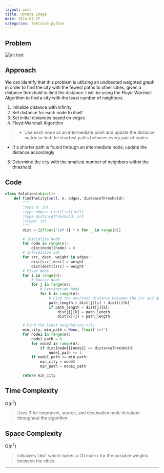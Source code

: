 ```yaml
---
layout: post
title: Rotate Image
date: 2024-07-27
categories: leetcode python
---
```

## Problem
![alt text](/blog/public/img/RotateImage.png)

## Approach
We can identify that this problem is utilizing an undirected weighted graph in order to find the city with the fewest paths to other cities, given a distance threshold to limit the distance. I will be using the Floyd-Warshall Algorithm to find a city with the least number of neighbors.

1. Initialize distance with infinity
2. Set distance for each node to itself
3. Set initial distances based on edges
4. Floyd-Warshall Algorithm
> - Use each node as an intermediate point and update the distance matrix to find the shortest paths between every pair of nodes  
- If a shorter path is found through an intermediate node, update the distance accordingly
5. Determine the city with the smallest number of neighbors within the threshold

## Code
```python
class Solution(object):
    def findTheCity(self, n, edges, distanceThreshold):
        """
        :type n: int
        :type edges: List[List[int]]
        :type distanceThreshold: int
        :rtype: int
        """
        dist = [[float('inf')] * n for _ in range(n)]

        # Initialize Node
        for node in range(n):
            dist[node][node] = 0
        # Information set
        for src, dest, weight in edges:
            dist[src][dest] = weight
            dist[dest][src] = weight
        # Pivot Node
        for i in range(n):
            # Source Node
            for j in range(n):
                # Destination Node
                for k in range(n):
                    # Find the shortest distance between the src and dest node, and store it into the 2d matrix
                    path_length = dist[j][i] + dist[i][k]
                    if path_length < dist[j][k]:
                        dist[j][k] = path_length
                        dist[k][j] = path_length

        # Find the least neighboring city
        min_city, min_path = None, float('inf')
        for node1 in range(n):
            node1_path = 0
            for node2 in range(n):
                if dist[node1][node2] <= distanceThreshold:
                    node1_path += 1
            if node1_path <= min_path:
                min_city = node1
                min_path = node1_path
        
        return min_city
```

## Time Complexity
O(n<sup>3</sup>)
> Uses 3 for loop(pivot, source, and destination node iteration) throughout the algorithm

## Space Complexity
O(n<sup>2</sup>)
> Initializes 'dist' which makes a 2D matrix for the possible weights between the cities

---